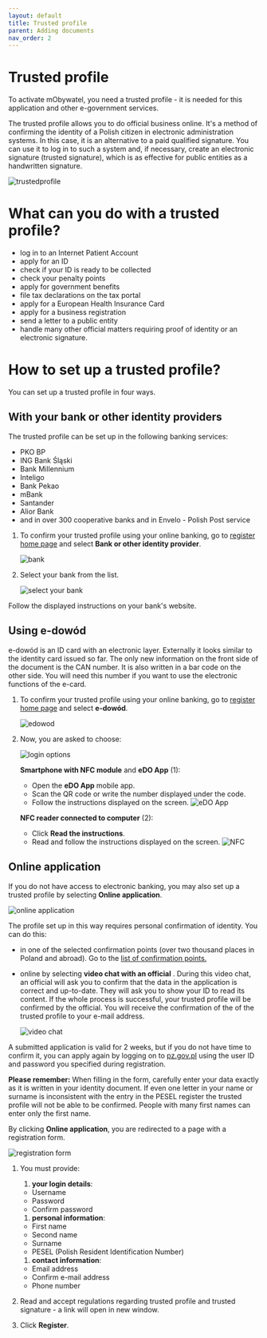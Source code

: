 ```yaml
---
layout: default
title: Trusted profile
parent: Adding documents
nav_order: 2
---
```


Trusted profile
===

To activate mObywatel, you need a trusted profile - it is needed for this application and other e-government services.

The trusted profile allows you to do official business online. It's a method of confirming the identity of a Polish citizen in electronic administration systems. In this case, it is an alternative to a paid qualified signature. You can use it to log in to such a system and, if necessary, create an electronic signature (trusted signature), which is as effective for public entities as a handwritten signature.

![trustedprofile](../assets/images/trustedprofile.png)

# What can you do with a trusted profile?

- log in to an Internet Patient Account
- apply for an ID 
- check if your ID is ready to be collected
- check your penalty points
- apply for government benefits 
- file tax declarations on the tax portal
- apply for a European Health Insurance Card
- apply for a business registration
- send a letter to a public entity 
- handle many other official matters requiring proof of identity or an electronic signature.


# How to set up a trusted profile?

You can set up a trusted profile in four ways.

## With your bank or other identity providers

The trusted profile can be set up in the following banking services:

- PKO BP
- ING Bank Śląski
- Bank Millennium
- Inteligo
- Bank Pekao
- mBank
- Santander 
- Alior Bank
- and in over 300 cooperative banks and in Envelo - Polish Post service


1. To confirm your trusted profile using your online banking, go to [register home page](https://pz.gov.pl/pz/registerMainPage) and select **Bank or other identity provider**.

    ![bank](../assets/images/bank.png)

2. Select your bank from the list.

    ![select your bank](../assets/images/bank2.png)

Follow the displayed instructions on your bank's website.

## Using e-dowód

e-dowód is an ID card with an electronic layer. Externally it looks similar to the identity card issued so far. The only new information on the front side of the document is the CAN number. It is also written in a bar code on the other side. You will need this number if you want to use the electronic functions of the e-card. 

1. To confirm your trusted profile using your online banking, go to [register home page](https://pz.gov.pl/pz/registerMainPage) and select **e-dowód**.

    ![edowod](../assets/images/edowod.png)

2. Now, you are asked to choose:

      ![login options](../assets/images/edowod2.png)

    **Smartphone with NFC module** and **eDO App** (1):
    - Open the **eDO App** mobile app.
    - Scan the QR code or write the number displayed under the code.
    - Follow the instructions displayed on the screen.
   ![eDO App](../assets/images/edo.png)

    **NFC reader connected to computer** (2):
    - Click **Read the instructions**.
    - Read and follow the instructions displayed on the screen.
  ![NFC](../assets/images/NFC.png)

## Online application

If you do not have access to electronic banking, you may also set up a trusted profile by selecting **Online application**. 

![online application](../assets/images/onlineap.png)

The profile set up in this way requires personal confirmation of identity. You can do this:
- in one of the selected confirmation points (over two thousand places in Poland and abroad). Go to the [list of confirmation points.](https://pz.gov.pl/pz/confirmationPointAddressesList)
- online by selecting **video chat with an official** . During this video chat, an official will ask you to confirm that the data in the application is correct and up-to-date. They will ask you to show your ID to read its content. If the whole process is successful, your trusted profile will be confirmed by the official. You will receive the confirmation of the of the trusted profile to your e-mail address.

  ![video chat](../assets/images/videochat.png)

A submitted application is valid for 2 weeks, but if you do not have time to confirm it, you can apply again by logging on to [pz.gov.pl](pz.gov.pl) using the user ID and password you specified during registration.


**Please remember:** When filling in the form, carefully enter your data exactly as it is written in your identity document. If even one letter in your name or surname is inconsistent with the entry in the PESEL register the trusted profile will not be able to be confirmed. People with many first names can enter only the first name.

By clicking **Online application**, you are redirected to a page with a registration form.

![registration form](../assets/images/register.png)

1. You must provide:   

      1. **your login details**:
     - Username
     - Password
     - Confirm password   

      1. **personal information**:
     - First name 
     - Second name 
     - Surname 
     - PESEL (Polish Resident Identification Number)   
      1. **contact information**:
     - Email address
     - Confirm e-mail address
     - Phone number

2. Read and accept regulations regarding trusted profile and trusted signature - a link will open in new window.

3. Click **Register**.
